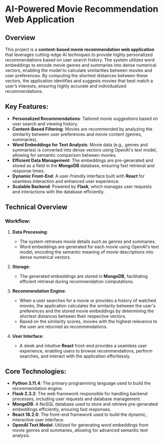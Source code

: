 # AI-Powered Movie Recommendation Web Application

## Overview
This project is a **content-based movie recommendation web application** that leverages cutting-edge AI techniques to provide highly personalized recommendations based on user search history. The system utilizes word embeddings to encode movie genres and summaries into dense numerical vectors, enabling the model to calculate similarities between movies and user preferences. By computing the shortest distances between these vectors, the application identifies and suggests movies that best match a user’s interests, ensuring highly accurate and individualized recommendations.

## Key Features:
- **Personalized Recommendations**: Tailored movie suggestions based on user search and viewing history.
- **Content-Based Filtering**: Movies are recommended by analyzing the similarity between user preferences and movie content (genres, summaries).
- **Word Embeddings for Text Analysis**: Movie data (e.g., genres and summaries) is converted into dense vectors using OpenAI's text model, allowing for semantic comparison between movies.
- **Efficient Data Management**: The embeddings are pre-generated and stored as a field in the **MongoDB** database, ensuring fast retrieval and response times.
- **Dynamic Front-End**: A user-friendly interface built with **React** for seamless interaction and enhanced user experience.
- **Scalable Backend**: Powered by **Flask**, which manages user requests and interactions with the database efficiently.

## Technical Overview

### Workflow:
1. **Data Processing**:
   - The system retrieves movie details such as genres and summaries.
   - Word embeddings are generated for each movie using OpenAI's text model, encoding the semantic meaning of movie descriptions into dense numerical vectors.
   
2. **Storage**:
   - The generated embeddings are stored in **MongoDB**, facilitating efficient retrieval during recommendation computations.
   
3. **Recommendation Engine**:
   - When a user searches for a movie or provides a history of watched movies, the application calculates the similarity between the user's preferences and the stored movie embeddings by determining the shortest distances between their respective vectors.
   - Based on the similarity scores, movies with the highest relevance to the user are returned as recommendations.
   
4. **User Interface**:
   - A sleek and intuitive **React** front-end provides a seamless user experience, enabling users to browse recommendations, perform searches, and interact with the application effortlessly.

## Core Technologies:
- **Python 3.11.4**: The primary programming language used to build the recommendation engine.
- **Flask 2.3.2**: The web framework responsible for handling backend processes, including user requests and database management.
- **MongoDB**: A NoSQL database used to store and retrieve pre-generated embeddings efficiently, ensuring fast responses.
- **React 18.2.0**: The front-end framework used to build the dynamic, interactive user interface.
- **OpenAI Text Model**: Utilized for generating word embeddings from movie genres and summaries, allowing for advanced semantic text analysis.





